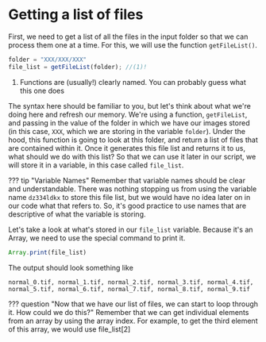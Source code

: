 # Getting a list of files

First, we need to get a list of all the files in the input folder so that we can process them one at a time. For this, we will use the function `getFileList()`.


```javascript
folder = "XXX/XXX/XXX"
file_list = getFileList(folder); //(1)!
```

1. Functions are (usually!) clearly named. You can probably guess what this one does

The syntax here should be familiar to you, but let's think about what we're doing here and refresh our memory. We're using a function, `getFileList`, and passing in the value of the folder in which we have our images stored (in this case, `XXX`, which we are storing in the variable `folder`). Under the hood, this function is going to look at this folder, and return a list of files that are contained within it. Once it generates this file list and returns it to us, what should we do with this list? So that we can use it later in our script, we will store it in a variable, in this case called `file_list`.

??? tip "Variable Names"
    Remember that variable names should be clear and understandable. There was nothing stopping us from using the variable name `dz334ldkx` to store this file list, but we would have no idea later on in our code what that refers to. So, it's good practice to use names that are descriptive of what the variable is storing.

Let's take a look at what's stored in our `file_list` variable. Because it's an Array, we need to use the special command to print it.

```javascript
Array.print(file_list)
```

The output should look something like

`normal_0.tif, normal_1.tif, normal_2.tif, normal_3.tif, normal_4.tif, normal_5.tif, normal_6.tif, normal_7.tif, normal_8.tif, normal_9.tif`



??? question "Now that we have our list of files, we can start to loop through it. How could we do this?"
    Remember that we can get individual elements from an array by using the array index. For example, to get the third element of this array, we would use file_list[2]
